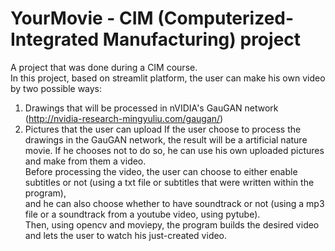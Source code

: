 # YourMovie - CIM (Computerized-Integrated Manufacturing) project
A project that was done during a CIM course.<br>
In this project, based on streamlit platform, the user can make his own video by two possible ways:<br>
1. Drawings that will be processed in nVIDIA's GauGAN network (http://nvidia-research-mingyuliu.com/gaugan/)
2. Pictures that the user can upload
If the user choose to process the drawings in the GauGAN network, the result will be a artificial nature movie. If he chooses not to do so, he can use his own uploaded pictures and make from them a video.<br>
Before processing the video, the user can choose to either enable subtitles or not (using a txt file or subtitles that were written within the program),<br>
and he can also choose whether to have soundtrack or not (using a mp3 file or a soundtrack from a youtube video, using pytube).<br>
Then, using opencv and moviepy, the program builds the desired video and lets the user to watch his just-created video.
